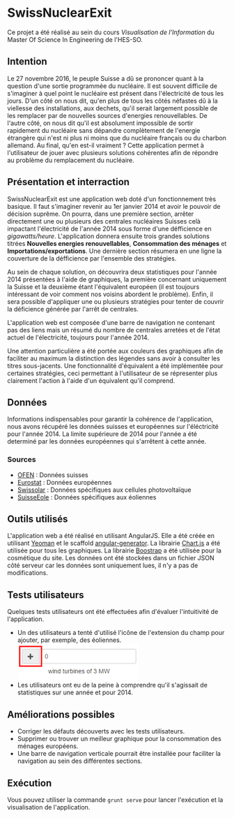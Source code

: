 # SwissNuclearExit

Ce projet a été réalisé au sein du cours *Visualisation de l'Information* du Master Of Science In Engineering de l'HES-SO.

## Intention

Le 27 novembre 2016, le peuple Suisse a dû se prononcer quant à la question d'une sortie programmée du nucléaire. Il est souvent difficile de s'imaginer à quel point le nucléaire est présent dans l'électricité de tous les jours. D'un côté on nous dit, qu'en plus de tous les côtés néfastes dû à la viellesse des installations, aux dechets, qu'il serait largement possible de les remplacer par de nouvelles sources d'energies renouvellables. De l'autre côté, on nous dit qu'il est absolument impossible de sortir rapidement du nucléaire sans dépandre complètement de l'energie étrangère qui n'est ni plus ni moins que du nucléaire français ou du charbon allemand. Au final, qu'en est-il vraiment ? Cette application permet à l'utilisateur de jouer avec plusieurs solutions cohérentes afin de répondre au problème du remplacement du nucléaire.

## Présentation et interraction

SwissNuclearExit est une application web doté d'un fonctionnement très basique.
Il faut s'imaginer revenir au 1er janvier 2014 et avoir le pouvoir de décision suprême. On pourra, dans une première section, arrêter directement une ou plusieurs des centrales nucléaires Suisses celà impactant l'électricité de l'année 2014 sous forme d'une défficience en *gigawatts/heure*. L'application donnera ensuite trois grandes solutions titrées **Nouvelles energies renouvellables**, **Consommation des ménages** et **Importations/exportations**. Une dernière section résumera en une ligne la couverture de la défficience par l'ensemble des stratégies. 

Au sein de chaque solution, on découvrira deux statistiques pour l'année 2014 présentées à l'aide de graphiques, la première concernant uniquement la Suisse et la deuxième étant l'équivalent européen (il est toujours intéressant de voir comment nos voisins abordent le problème). Enfin, il sera possible d'appliquer une ou plusieurs stratégies pour tenter de couvrir la déficience générée par l'arrêt de centrales.

L'application web est composée d'une barre de navigation ne contenant pas des liens mais un résumé du nombre de centrales arretées et de l'état actuel de l'électricité, toujours pour l'année 2014.

Une attention particulière a été portée aux couleurs des graphiques afin de faciliter au maximum la distinction des légendes sans avoir à consulter les titres sous-jacents. Une fonctionnalité d'équivalent a été implémentée pour certaines stratégies, ceci permettant à l'utilisateur de se répresenter plus clairement l'action à l'aide d'un équivalent qu'il comprend.

## Données

Informations indispensables pour garantir la cohérence de l'application, nous avons récupéré les données suisses et européennes sur l'éléctricité pour l'année 2014. La limite supérieure de 2014 pour l'année a été determiné par les données européennes qui s'arrêtent à cette année.

### Sources 

- [OFEN](http://www.bfe.admin.ch/index.html?lang=fr) : Données suisses
- [Eurostat](http://ec.europa.eu/eurostat/fr/home) : Données européennes
- [Swissolar](http://www.swissolar.ch/fr/) : Données spécifiques aux cellules photovoltaïque
- [SuisseEole](http://www.suisse-eole.ch/fr/energie-eolienne/statistiques/) : Données spécifiques aux éoliennes

## Outils utilisés

L'application web a été réalisé en utilisant AngularJS. Elle a été créée en utilisant [Yeoman](http://yeoman.io/) et le scaffold [angular-generator](https://github.com/yeoman/generator-angular). La librairie [Chart.js](http://www.chartjs.org/) a été utilisée pour tous les graphiques. La librairie [Boostrap](http://getbootstrap.com/) a été utilisée pour la cosmétique du site. Les données ont été stockées dans un fichier JSON côté serveur car les données sont uniquement lues, il n'y a pas de modifications. 

## Tests utilisateurs

Quelques tests utilisateurs ont été effectuées afin d'évaluer l'intuitivité de l'application. 
- Un des utilisateurs a tenté d'utilisé l'icône de l'extension du champ pour ajouter, par exemple, des éoliennes.
![user_test1](screens/user_test1.PNG "Extension du champ d'ajout")
- Les utilisateurs ont eu de la peine à comprendre qu'il s'agissait de statistiques sur une année et pour 2014.

## Améliorations possibles

- Corriger les défauts découverts avec les tests utilisateurs. 
- Supprimer ou trouver un meilleur graphique pour la consommation des ménages européens.
- Une barre de navigation verticale pourrait être installée pour faciliter la navigation au sein des différentes sections.

## Exécution

Vous pouvez utiliser la commande `grunt serve` pour lancer l'exécution et la visualisation de l'application.


